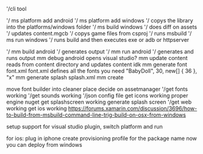 ﻿
'/cli tool 
	
'/	ms platform add android
'/	ms platform add windows
'/		copys the library into the platforms/windows folder 
'/	ms build windows
'/		does diff on assets 
'/		updates content.mgcb
'/		copys game files from csproj 
'/		runs msbuild
'/	ms run windows
'/		runs build and then executes exe or adb or httpserver
	


'/	mm build android
'/		generates output
'/	mm run android
'/		generates and runs output
	mm debug android
		opens visual studio?
	mm update content
		reads from content directory and updates content idk
	mm generate font font.xml
		font.xml defines all the fonts you need
		 "BabyDoll", 30, new[] { 36 }, "x"
	mm generate splash splash.xml
	mm create 

move font builder into cleaner place
decide on assetmanager
'/get fonts working
'/get sounds working
'/json config file
get icons working
proper engine nuget
get splashscreen working
generate splash screen
'/get web working
get ios working
	https://forums.xamarin.com/discussion/3696/how-to-build-from-msbuild-command-line-trig-build-on-osx-from-windows


setup support for visual studio plugin, switch platform and run



for ios:
	plug in iphone
	create provisioning profile for the package name
	now you can deploy from windows